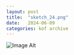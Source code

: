 ```yaml
---
layout:	post
title:	"sketch_24.png"
date:	2024-06-09
categories:	kof archive
---
```


![Image Alt](https://k0f.github.io/assets/sketch_24.png)